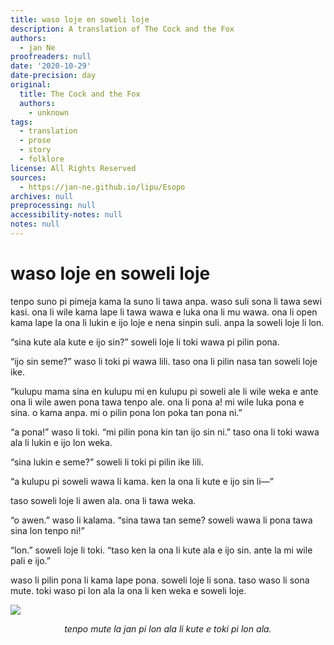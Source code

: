 ```yaml
---
title: waso loje en soweli loje
description: A translation of The Cock and the Fox
authors:
  - jan Ne
proofreaders: null
date: '2020-10-29'
date-precision: day
original:
  title: The Cock and the Fox
  authors:
    - unknown
tags:
  - translation
  - prose
  - story
  - folklore
license: All Rights Reserved
sources:
  - https://jan-ne.github.io/lipu/Esopo
archives: null
preprocessing: null
accessibility-notes: null
notes: null
---
```


# waso loje en soweli loje

tenpo suno pi pimeja kama la suno li tawa anpa. waso suli sona li tawa sewi kasi. ona li wile kama lape li tawa wawa e luka ona li mu wawa. ona li open kama lape la ona li lukin e ijo loje e nena sinpin suli. anpa la soweli loje li lon.

“sina kute ala kute e ijo sin?” soweli loje li toki wawa pi pilin pona.

“ijo sin seme?” waso li toki pi wawa lili. taso ona li pilin nasa tan soweli loje ike.

“kulupu mama sina en kulupu mi en kulupu pi soweli ale li wile weka e ante ona li wile awen pona tawa tenpo ale. ona li pona a! mi wile luka pona e sina. o kama anpa. mi o pilin pona lon poka tan pona ni.”

“a pona!” waso li toki. “mi pilin pona kin tan ijo sin ni.” taso ona li toki wawa ala li lukin e ijo lon weka.

“sina lukin e seme?” soweli li toki pi pilin ike lili.

“a kulupu pi soweli wawa li kama. ken la ona li kute e ijo sin li—”

taso soweli loje li awen ala. ona li tawa weka.

“o awen.” waso li kalama. “sina tawa tan seme? soweli wawa li pona tawa sina lon tenpo ni!”

“lon.” soweli loje li toki. “taso ken la ona li kute ala e ijo sin. ante la mi wile pali e ijo.”

waso li pilin pona li kama lape pona. soweli loje li sona. taso waso li sona mute. toki waso pi lon ala la ona li ken weka e soweli loje.

![](https://jan-ne.github.io/lipu/Esopo/waso_loje_en_soweli_loje.jpg)

*<p style="text-align: center;">tenpo mute la jan pi lon ala li kute e toki pi lon ala.</p>*
